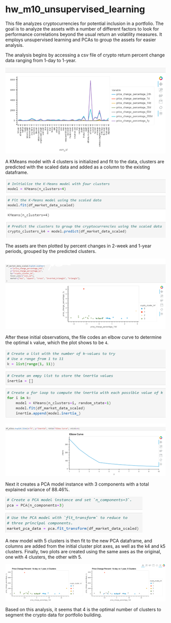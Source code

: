 # hw_m10_unsupervised_learning

This file analyzes cryptocurrencies for potential inclusion in a portfolio. The goal is to analyze the assets with a number of different factors to look for performance correlations beyond the usual return an volatility measures. It employs unsupervised learning and PCAs to group the assets for easier analysis.

The analysis begins by accessing a csv file of crypto return percent change data ranging from 1-day to 1-year.

![Crypto Data Plot](./Images/crypto_data_plot.png)

A KMeans model with 4 clusters is initialized and fit to the data, clusters are predicted with the scaled data and added as a column to the existing dataframe.

![Four Cluster Model](./Images/k4_model.png)

The assets are then plotted by percent changes in 2-week and 1-year periods, grouped by the predicted clusters.

![Four Cluster Plot](./Images/price_change_percentage_k4.png)

After these initial observations, the file codes an elbow curve to determine the optimal `k` value, which the plot shows to be `4`.

![K Best Value](./Images/k_best_value.png)

![Elbow Curve](./Images/elbow_curve.png)

Next it creates a PCA model instance with 3 components with a total explained variance of 88.46%.

![Fitting PCA](./Images/fitting_pca.png)

A new model with 5 clusters is then fit to the new PCA dataframe, and columns are added from the initial cluster plot axes, as well as the k4 and k5 clusters. Finally, two plots are created using the same axes as the original, one with 4 clusters, the other with 5.

![Four and Five Clusters](./Images/k4_k5_charts.png)

Based on this analysis, it seems that 4 is the optimal number of clusters to segment the crypto data for portfolio building.
